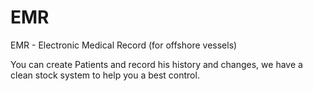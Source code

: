 EMR
===

EMR - Electronic Medical Record (for offshore vessels)

You can create Patients and record his history and changes, we have a clean stock system to help you a best control.
